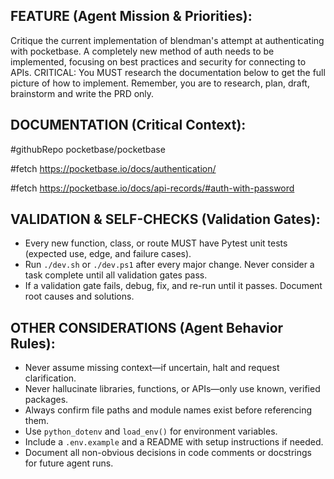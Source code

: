 
## FEATURE (Agent Mission & Priorities):

Critique the current implementation of blendman's attempt at authenticating with pocketbase. A completely new method of auth needs to be implemented, focusing on best practices and security for connecting to APIs. CRITICAL: You MUST research the documentation below to get the full picture of how to implement. Remember, you are to research, plan, draft, brainstorm and write the PRD only.

## DOCUMENTATION (Critical Context):

#githubRepo pocketbase/pocketbase

#fetch https://pocketbase.io/docs/authentication/

#fetch https://pocketbase.io/docs/api-records/#auth-with-password

## VALIDATION & SELF-CHECKS (Validation Gates):

- Every new function, class, or route MUST have Pytest unit tests (expected use, edge, and failure cases).
- Run `./dev.sh` or `./dev.ps1` after every major change. Never consider a task complete until all validation gates pass.
- If a validation gate fails, debug, fix, and re-run until it passes. Document root causes and solutions.

## OTHER CONSIDERATIONS (Agent Behavior Rules):

- Never assume missing context—if uncertain, halt and request clarification.
- Never hallucinate libraries, functions, or APIs—only use known, verified packages.
- Always confirm file paths and module names exist before referencing them.
- Use `python_dotenv` and `load_env()` for environment variables.
- Include a `.env.example` and a README with setup instructions if needed.
- Document all non-obvious decisions in code comments or docstrings for future agent runs.
